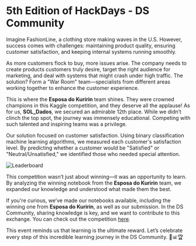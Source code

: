 # 5th Edition of HackDays - DS Community

Imagine FashionLine, a clothing store making waves in the U.S. However, success comes with challenges: maintaining product quality, ensuring customer satisfaction, and keeping internal systems running smoothly.

As more customers flock to buy, more issues arise. The company needs to create products customers truly desire, target the right audience for marketing, and deal with systems that might crash under high traffic. The solution? Form a "War Room" team—specialists from different areas working together to enhance the customer experience.

This is where the **Esposa do Kuririn** team shines. They were crowned champions in this Kaggle competition, and they deserve all the applause! As for us, **SOL_Dados**, we secured an admirable 12th place. While we didn’t clinch the top spot, the journey was immensely educational. Competing with such talented and inspiring teams was a privilege.

Our solution focused on customer satisfaction. Using binary classification machine learning algorithms, we measured each customer's satisfaction level. By predicting whether a customer would be "Satisfied" or "Neutral/Unsatisfied," we identified those who needed special attention.

![Leaderboard](https://github.com/OscarFantozzi/Hackdays_5/blob/main/img/leaderboard.jpg)

This competition wasn’t just about winning—it was an opportunity to learn. By analyzing the winning notebook from the **Esposa do Kuririn** team, we expanded our knowledge and understood what made them the best.

If you're curious, we’ve made our notebooks available, including the winning one from **Esposa do Kuririn**, as well as our submission. In the DS Community, sharing knowledge is key, and we want to contribute to this exchange. You can check out the competition [here](https://www.kaggle.com/competitions).

This event reminds us that learning is the ultimate reward. Let’s celebrate every step of this incredible learning journey in the DS Community. 🚀📊🏆
